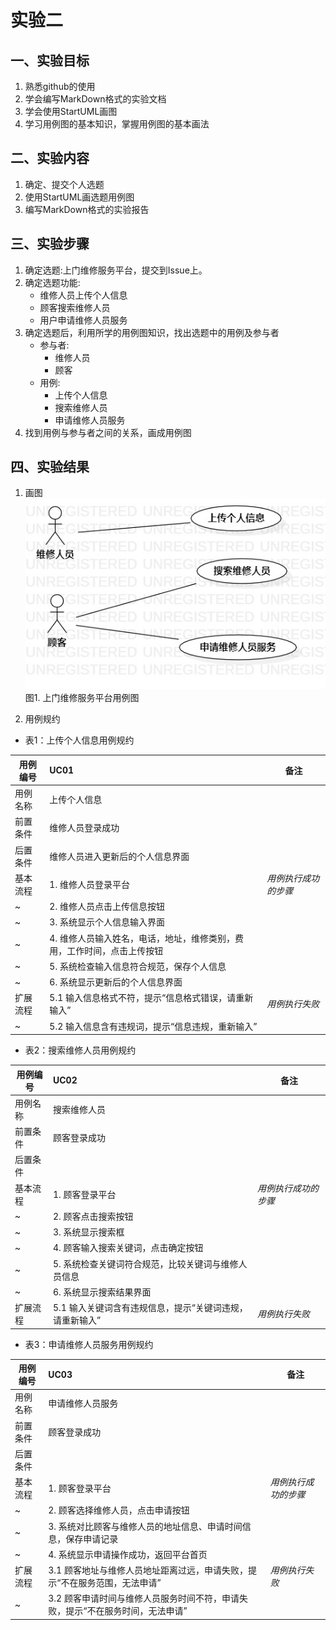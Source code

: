 # 实验二

## 一、实验目标

1. 熟悉github的使用
2. 学会编写MarkDown格式的实验文档
3. 学会使用StartUML画图
4. 学习用例图的基本知识，掌握用例图的基本画法

## 二、实验内容

1. 确定、提交个人选题
2. 使用StartUML画选题用例图
3. 编写MarkDown格式的实验报告

## 三、实验步骤

1. 确定选题:上门维修服务平台，提交到Issue上。
2. 确定选题功能:  
    + 维修人员上传个人信息  
    + 顾客搜索维修人员  
    + 用户申请维修人员服务  
3. 确定选题后，利用所学的用例图知识，找出选题中的用例及参与者  
    + 参与者:
        + 维修人员  
        + 顾客  
    + 用例:  
        + 上传个人信息  
        + 搜索维修人员
        + 申请维修人员服务
4. 找到用例与参与者之间的关系，画成用例图

## 四、实验结果
1. 画图  
![用例图](./model2.jpg)  
图1. 上门维修服务平台用例图

2. 用例规约

+ 表1：上传个人信息用例规约  

用例编号  | UC01 | 备注  
-|:-|-  
用例名称  | 上传个人信息  |   
前置条件  | 维修人员登录成功   |    
后置条件  | 维修人员进入更新后的个人信息界面     |    
基本流程  | 1. 维修人员登录平台  |*用例执行成功的步骤*    
~| 2. 维修人员点击上传信息按钮  |   
~| 3. 系统显示个人信息输入界面   |   
~| 4. 维修人员输入姓名，电话，地址，维修类别，费用，工作时间，点击上传按钮   |   
~| 5. 系统检查输入信息符合规范，保存个人信息  |  
~| 6. 系统显示更新后的个人信息界面  |  
扩展流程  | 5.1 输入信息格式不符，提示“信息格式错误，请重新输入”    |*用例执行失败*  
~| 5.2 输入信息含有违规词，提示“信息违规，重新输入”   |

+ 表2：搜索维修人员用例规约  

用例编号  | UC02 | 备注  
-|:-|-  
用例名称  | 搜索维修人员  |   
前置条件  | 顾客登录成功   |    
后置条件  |      |    
基本流程  | 1. 顾客登录平台  |*用例执行成功的步骤*    
~| 2. 顾客点击搜索按钮  |   
~| 3. 系统显示搜索框  |   
~| 4. 顾客输入搜索关键词，点击确定按钮   |   
~| 5. 系统检查关键词符合规范，比较关键词与维修人员信息  |  
~| 6. 系统显示搜索结果界面  |  
扩展流程  | 5.1 输入关键词含有违规信息，提示“关键词违规，请重新输入”  |*用例执行失败*

+ 表3：申请维修人员服务用例规约  

用例编号  | UC03 | 备注  
-|:-|-  
用例名称  | 申请维修人员服务  |   
前置条件  | 顾客登录成功   |    
后置条件  |      |    
基本流程  | 1. 顾客登录平台  |*用例执行成功的步骤*    
~| 2. 顾客选择维修人员，点击申请按钮  |   
~| 3. 系统对比顾客与维修人员的地址信息、申请时间信息，保存申请记录  |   
~| 4. 系统显示申请操作成功，返回平台首页   |   
扩展流程  | 3.1 顾客地址与维修人员地址距离过远，申请失败，提示“不在服务范围，无法申请”  |*用例执行失败*
~| 3.2 顾客申请时间与维修人员服务时间不符，申请失败，提示“不在服务时间，无法申请” |
